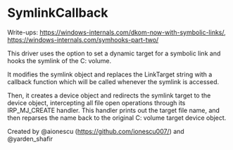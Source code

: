 # SymlinkCallback

Write-ups: https://windows-internals.com/dkom-now-with-symbolic-links/, https://windows-internals.com/symhooks-part-two/
           
This driver uses the option to set a dynamic target for a symbolic link and hooks the symlink of the C: volume.

It modifies the symlink object and replaces the LinkTarget string with a callback function which will be called whenever the symlink is accessed.

Then, it creates a device object and redirects the symlink target to the device object, intercepting all file open operations through its IRP_MJ_CREATE handler. This handler prints out the target file name, and then reparses the name back to the original C: volume target device object.

Created by @aionescu (https://github.com/ionescu007/) and @yarden_shafir
